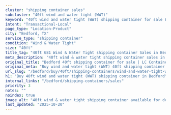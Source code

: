 ```yaml
---
cluster: "shipping container sales"
subcluster: "40ft wind and water tight (WWT)"
keyword: "40ft wind and water tight (WWT) shipping container for sale Bedford, TX"
intent: "Transactional-Local"
page_type: "Location-Product"
city: "Bedford, TX"
service_type: "shipping container"
condition: "Wind & Water Tight"
size: "40ft"
title_tag: "40ft G81 Wind & Water Tight shipping container Sales in Bedford | LC Container"
meta_description: "40ft wind & water tight shipping container sales in Bedford. Fast delivery, competitive pricing. Serving shipping containers area. Quote ID: LVI. Call (214) 524-4168 for your free quote today."
original_title: "Bedford 40ft shipping container for sale | LC Container"
original_meta: "Buy wind and water tight (WWT) 40ft shipping container sale with local delivery in Bedford, TX. LC Container — local Since 2003. Request a fast quote today."
url_slug: "/bedford/buy/40ft/shipping-containers/wind-and-water-tight-wwt"
h1: "Buy 40ft wind and water tight (WWT) shipping container in Bedford"
internal_links: "/bedford/shipping-containers/sales"
priority: 3
notes: ""
noindex: true
image_alt: "40ft wind & water tight shipping container available for delivery in Bedford"
last_updated: "2025-10-20"
---
```


<!-- TODO: Add unique city/inventory copy, images, and internal links here. -->
